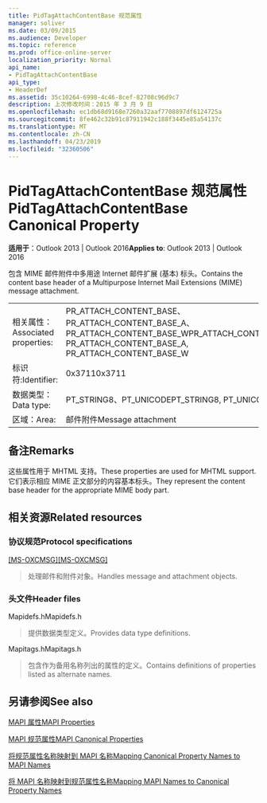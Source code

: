 ```yaml
---
title: PidTagAttachContentBase 规范属性
manager: soliver
ms.date: 03/09/2015
ms.audience: Developer
ms.topic: reference
ms.prod: office-online-server
localization_priority: Normal
api_name:
- PidTagAttachContentBase
api_type:
- HeaderDef
ms.assetid: 35c10264-6998-4c46-8cef-82708c96d9c7
description: 上次修改时间：2015 年 3 月 9 日
ms.openlocfilehash: ec1db68d9168e7260a32aaf7708897df6124725a
ms.sourcegitcommit: 8fe462c32b91c87911942c188f3445e85a54137c
ms.translationtype: MT
ms.contentlocale: zh-CN
ms.lasthandoff: 04/23/2019
ms.locfileid: "32360506"
---
```

# <a name="pidtagattachcontentbase-canonical-property"></a><span data-ttu-id="28bb8-103">PidTagAttachContentBase 规范属性</span><span class="sxs-lookup"><span data-stu-id="28bb8-103">PidTagAttachContentBase Canonical Property</span></span>

  
  
<span data-ttu-id="28bb8-104">**适用于**：Outlook 2013 | Outlook 2016</span><span class="sxs-lookup"><span data-stu-id="28bb8-104">**Applies to**: Outlook 2013 | Outlook 2016</span></span> 
  
<span data-ttu-id="28bb8-105">包含 MIME 邮件附件中多用途 Internet 邮件扩展 (基本) 标头。</span><span class="sxs-lookup"><span data-stu-id="28bb8-105">Contains the content base header of a Multipurpose Internet Mail Extensions (MIME) message attachment.</span></span>
  
|||
|:-----|:-----|
|<span data-ttu-id="28bb8-106">相关属性：</span><span class="sxs-lookup"><span data-stu-id="28bb8-106">Associated properties:</span></span>  <br/> |<span data-ttu-id="28bb8-107">PR_ATTACH_CONTENT_BASE、PR_ATTACH_CONTENT_BASE_A、PR_ATTACH_CONTENT_BASE_W</span><span class="sxs-lookup"><span data-stu-id="28bb8-107">PR_ATTACH_CONTENT_BASE, PR_ATTACH_CONTENT_BASE_A, PR_ATTACH_CONTENT_BASE_W</span></span>  <br/> |
|<span data-ttu-id="28bb8-108">标识符:</span><span class="sxs-lookup"><span data-stu-id="28bb8-108">Identifier:</span></span>  <br/> |<span data-ttu-id="28bb8-109">0x3711</span><span class="sxs-lookup"><span data-stu-id="28bb8-109">0x3711</span></span>  <br/> |
|<span data-ttu-id="28bb8-110">数据类型：</span><span class="sxs-lookup"><span data-stu-id="28bb8-110">Data type:</span></span>  <br/> |<span data-ttu-id="28bb8-111">PT_STRING8、PT_UNICODE</span><span class="sxs-lookup"><span data-stu-id="28bb8-111">PT_STRING8, PT_UNICODE</span></span>  <br/> |
|<span data-ttu-id="28bb8-112">区域：</span><span class="sxs-lookup"><span data-stu-id="28bb8-112">Area:</span></span>  <br/> |<span data-ttu-id="28bb8-113">邮件附件</span><span class="sxs-lookup"><span data-stu-id="28bb8-113">Message attachment</span></span>  <br/> |
   
## <a name="remarks"></a><span data-ttu-id="28bb8-114">备注</span><span class="sxs-lookup"><span data-stu-id="28bb8-114">Remarks</span></span>

<span data-ttu-id="28bb8-115">这些属性用于 MHTML 支持。</span><span class="sxs-lookup"><span data-stu-id="28bb8-115">These properties are used for MHTML support.</span></span> <span data-ttu-id="28bb8-116">它们表示相应 MIME 正文部分的内容基本标头。</span><span class="sxs-lookup"><span data-stu-id="28bb8-116">They represent the content base header for the appropriate MIME body part.</span></span> 
  
## <a name="related-resources"></a><span data-ttu-id="28bb8-117">相关资源</span><span class="sxs-lookup"><span data-stu-id="28bb8-117">Related resources</span></span>

### <a name="protocol-specifications"></a><span data-ttu-id="28bb8-118">协议规范</span><span class="sxs-lookup"><span data-stu-id="28bb8-118">Protocol specifications</span></span>

<span data-ttu-id="28bb8-119">[[MS-OXCMSG]](https://msdn.microsoft.com/library/7fd7ec40-deec-4c06-9493-1bc06b349682%28Office.15%29.aspx)</span><span class="sxs-lookup"><span data-stu-id="28bb8-119">[[MS-OXCMSG]](https://msdn.microsoft.com/library/7fd7ec40-deec-4c06-9493-1bc06b349682%28Office.15%29.aspx)</span></span>
  
> <span data-ttu-id="28bb8-120">处理邮件和附件对象。</span><span class="sxs-lookup"><span data-stu-id="28bb8-120">Handles message and attachment objects.</span></span>
    
### <a name="header-files"></a><span data-ttu-id="28bb8-121">头文件</span><span class="sxs-lookup"><span data-stu-id="28bb8-121">Header files</span></span>

<span data-ttu-id="28bb8-122">Mapidefs.h</span><span class="sxs-lookup"><span data-stu-id="28bb8-122">Mapidefs.h</span></span>
  
> <span data-ttu-id="28bb8-123">提供数据类型定义。</span><span class="sxs-lookup"><span data-stu-id="28bb8-123">Provides data type definitions.</span></span>
    
<span data-ttu-id="28bb8-124">Mapitags.h</span><span class="sxs-lookup"><span data-stu-id="28bb8-124">Mapitags.h</span></span>
  
> <span data-ttu-id="28bb8-125">包含作为备用名称列出的属性的定义。</span><span class="sxs-lookup"><span data-stu-id="28bb8-125">Contains definitions of properties listed as alternate names.</span></span>
    
## <a name="see-also"></a><span data-ttu-id="28bb8-126">另请参阅</span><span class="sxs-lookup"><span data-stu-id="28bb8-126">See also</span></span>



[<span data-ttu-id="28bb8-127">MAPI 属性</span><span class="sxs-lookup"><span data-stu-id="28bb8-127">MAPI Properties</span></span>](mapi-properties.md)
  
[<span data-ttu-id="28bb8-128">MAPI 规范属性</span><span class="sxs-lookup"><span data-stu-id="28bb8-128">MAPI Canonical Properties</span></span>](mapi-canonical-properties.md)
  
[<span data-ttu-id="28bb8-129">将规范属性名称映射到 MAPI 名称</span><span class="sxs-lookup"><span data-stu-id="28bb8-129">Mapping Canonical Property Names to MAPI Names</span></span>](mapping-canonical-property-names-to-mapi-names.md)
  
[<span data-ttu-id="28bb8-130">将 MAPI 名称映射到规范属性名称</span><span class="sxs-lookup"><span data-stu-id="28bb8-130">Mapping MAPI Names to Canonical Property Names</span></span>](mapping-mapi-names-to-canonical-property-names.md)

